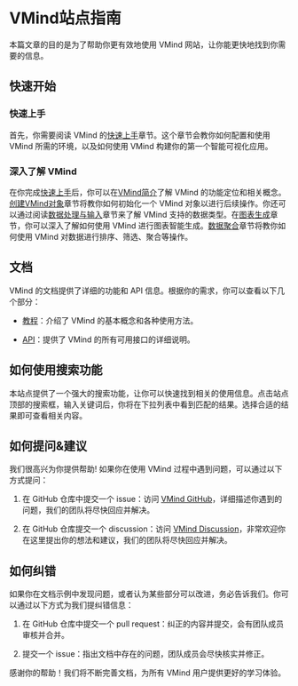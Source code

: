 
# VMind站点指南

本篇文章的目的是为了帮助你更有效地使用 VMind 网站，让你能更快地找到你需要的信息。

## 快速开始

### 快速上手

首先，你需要阅读 VMind 的[快速上手](./Getting_Started)章节。这个章节会教你如何配置和使用 VMind 所需的环境，以及如何使用 VMind 构建你的第一个智能可视化应用。

### 深入了解 VMind

在你完成[快速上手](./Getting_Started)后，你可以在[VMind简介](./Intro_to_VMind)了解 VMind 的功能定位和相关概念。
[创建VMind对象](./Create_VMind_Object)章节将教你如何初始化一个 VMind 对象以进行后续操作。你还可以通过阅读[数据处理与输入](./Data_Input_and_Process)章节来了解 VMind 支持的数据类型。在[图表生成](./Chart_Generation)章节，你可以深入了解如何使用 VMind 进行图表智能生成。[数据聚合](./Data_Aggregation)章节将教你如何使用 VMind 对数据进行排序、筛选、聚合等操作。

## 文档

VMind 的文档提供了详细的功能和 API 信息。根据你的需求，你可以查看以下几个部分：

- [教程](./Basic_Tutorial/Create_VMind_Instance)：介绍了 VMind 的基本概念和各种使用方法。

- [API](../api/VMind_Instance)：提供了 VMind 的所有可用接口的详细说明。

<!--- [示例](./todo)：提供了 VMind 的一些功能示例。

## 示例

示例页面提供了许多关于 VMind 的实际应用案例。每个示例都提供了详细的描述、关键配置信息以及源代码。-->

## 如何使用搜索功能

本站点提供了一个强大的搜索功能，让你可以快速找到相关的使用信息。点击站点顶部的搜索框，输入关键词后，你将在下拉列表中看到匹配的结果。选择合适的结果即可查看相关内容。

## 如何提问&建议

我们很高兴为你提供帮助! 如果你在使用 VMind 过程中遇到问题，可以通过以下方式提问：

1. 在 GitHub 仓库中提交一个 issue：访问 [VMind GitHub](https://github.com/VisActor/VMind/issues/new/choose)，详细描述你遇到的问题，我们的团队将尽快回应并解决。

2. 在 GitHub 仓库提交一个 discussion：访问 [VMind Discussion](https://github.com/VisActor/VMind/discussions)，非常欢迎你在这里提出你的想法和建议，我们的团队将尽快回应并解决。

## 如何纠错

如果你在文档示例中发现问题，或者认为某些部分可以改进，务必告诉我们。你可以通过以下方式为我们提纠错信息：

1. 在 GitHub 仓库中提交一个 pull request：纠正的内容并提交，会有团队成员审核并合并。

2. 提交一个 issue：指出文档中存在的问题，团队成员会尽快核实并修正。

感谢你的帮助！我们将不断完善文档，为所有 VMind 用户提供更好的学习体验。
